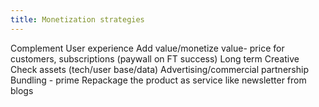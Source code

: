 ```yaml
---
title: Monetization strategies
---
```


Complement User experience
Add value/monetize value- price for customers, subscriptions (paywall on FT success)
Long term
Creative
Check assets (tech/user base/data)
Advertising/commercial partnership
Bundling - prime
Repackage the product as service like newsletter from blogs